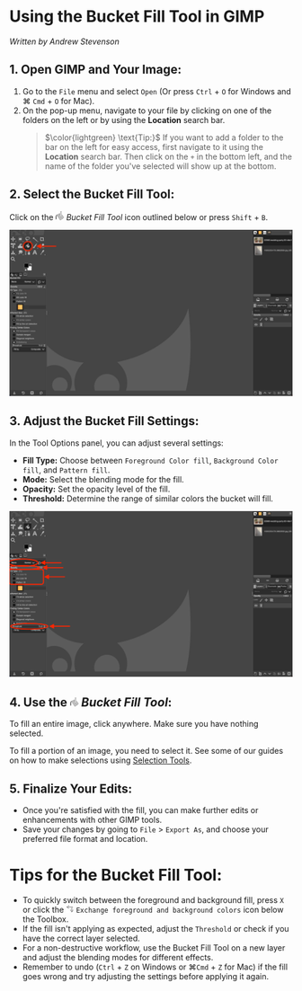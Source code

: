 # Using the Bucket Fill Tool in GIMP

*Written by Andrew Stevenson*

## 1. Open GIMP and Your Image:

1. Go to the `File` menu and select `Open` (Or press `Ctrl` + `O` for Windows and ⌘ `Cmd` + `O` for Mac). 
2. On the pop-up menu, navigate to your file by clicking on one of the folders on the left or by using the **Location** search bar.
    > $\color{lightgreen} \text{Tip:}$ If you want to add a folder to the bar on the left for easy access, first navigate to it using the **Location** search bar. Then click on the `+` in the bottom left, and the name of the folder you've selected will show up at the bottom.

## 2. Select the Bucket Fill Tool:

Click on the ![Bucket Fill Icon](../images/BucketFillTool.png) *Bucket Fill Tool* icon outlined below or press `Shift` + `B`.

![Selecting Bucket Fill Tool](../images/BucketFillToolSelection.png)

## 3. Adjust the Bucket Fill Settings:

In the Tool Options panel, you can adjust several settings:
- **Fill Type:** Choose between `Foreground Color fill`, `Background Color fill`, and `Pattern fill`.
- **Mode:** Select the blending mode for the fill.
- **Opacity:** Set the opacity level of the fill.
- **Threshold:** Determine the range of similar colors the bucket will fill.

![Bucket Fill Options](../images/BucketFillOptions.png)

## 4. Use the ![Bucket Fill Icon](../images/BucketFillTool.png) *Bucket Fill Tool*:

To fill an entire image, click anywhere. Make sure you have nothing selected.

To fill a portion of an image, you need to select it. See some of our guides on how to make selections using [Selection Tools](../Selection%20Tools/).

## 5. Finalize Your Edits:

- Once you're satisfied with the fill, you can make further edits or enhancements with other GIMP tools.
- Save your changes by going to `File` > `Export As`, and choose your preferred file format and location.

# Tips for the Bucket Fill Tool:

- To quickly switch between the foreground and background fill, press `X` or click the ![](../images/swapFG-BG.PNG) `Exchange foreground and background colors` icon below the Toolbox.
- If the fill isn't applying as expected, adjust the `Threshold` or check if you have the correct layer selected.
- For a non-destructive workflow, use the Bucket Fill Tool on a new layer and adjust the blending modes for different effects.
- Remember to undo (`Ctrl` + `Z` on Windows or ⌘`Cmd` + `Z` for Mac) if the fill goes wrong and try adjusting the settings before applying it again.